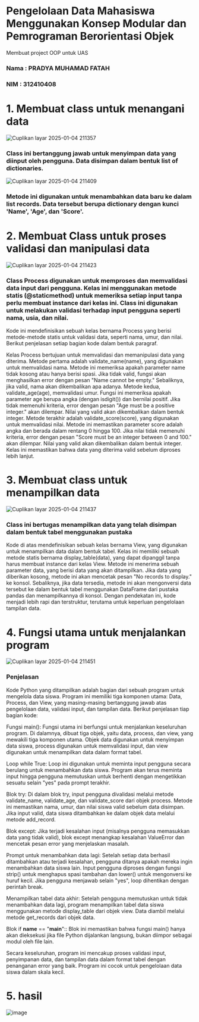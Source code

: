 # Pengelolaan Data Mahasiswa Menggunakan Konsep Modular dan Pemrograman Berorientasi Objek
Membuat project OOP untuk UAS
### Nama : PRADYA MUHAMAD FATAH
### NIM  : 312410408

# 1. Membuat class untuk menangani data 
![Cuplikan layar 2025-01-04 211357](https://github.com/user-attachments/assets/4aff6f4b-f104-45f2-8291-f337cbcd0e32)
### Class ini bertanggung jawab untuk menyimpan data yang diinput oleh pengguna. Data disimpan dalam bentuk list of dictionaries.
![Cuplikan layar 2025-01-04 211409](https://github.com/user-attachments/assets/24539be8-3c21-4775-9ee0-0d2686e2bbfc)
### Metode ini digunakan untuk menambahkan data baru ke dalam list records. Data tersebut berupa dictionary dengan kunci 'Name', 'Age', dan 'Score'.

# 2. Membuat Class untuk proses validasi dan manipulasi data
![Cuplikan layar 2025-01-04 211423](https://github.com/user-attachments/assets/81cec629-b470-4594-afbc-ae2f20f8ffb4)
### Class Process digunakan untuk memproses dan memvalidasi data input dari pengguna. Kelas ini menggunakan metode statis (@staticmethod) untuk memeriksa setiap input tanpa perlu membuat instance dari kelas ini. Class ini digunakan untuk melakukan validasi terhadap input pengguna seperti nama, usia, dan nilai.
Kode ini mendefinisikan sebuah kelas bernama Process yang berisi metode-metode statis untuk validasi data, seperti nama, umur, dan nilai. Berikut penjelasan setiap bagian kode dalam bentuk paragraf.

Kelas Process bertujuan untuk memvalidasi dan memanipulasi data yang diterima. Metode pertama adalah validate_name(name), yang digunakan untuk memvalidasi nama. Metode ini memeriksa apakah parameter name tidak kosong atau hanya berisi spasi. Jika tidak valid, fungsi akan menghasilkan error dengan pesan "Name cannot be empty." Sebaliknya, jika valid, nama akan dikembalikan apa adanya. Metode kedua, validate_age(age), memvalidasi umur. Fungsi ini memeriksa apakah parameter age berupa angka (dengan isdigit()) dan bernilai positif. Jika tidak memenuhi kriteria, error dengan pesan "Age must be a positive integer." akan dilempar. Nilai yang valid akan dikembalikan dalam bentuk integer. Metode terakhir adalah validate_score(score), yang digunakan untuk memvalidasi nilai. Metode ini memastikan parameter score adalah angka dan berada dalam rentang 0 hingga 100. Jika nilai tidak memenuhi kriteria, error dengan pesan "Score must be an integer between 0 and 100." akan dilempar. Nilai yang valid akan dikembalikan dalam bentuk integer. Kelas ini memastikan bahwa data yang diterima valid sebelum diproses lebih lanjut.

# 3. Membuat class untuk menampilkan data
![Cuplikan layar 2025-01-04 211437](https://github.com/user-attachments/assets/85589044-e6a5-454b-8682-c0eeccb8030f)
### Class ini bertugas menampilkan data yang telah disimpan dalam bentuk tabel menggunakan pustaka
Kode di atas mendefinisikan sebuah kelas bernama View, yang digunakan untuk menampilkan data dalam bentuk tabel. Kelas ini memiliki sebuah metode statis bernama display_table(data), yang dapat dipanggil tanpa harus membuat instance dari kelas View. Metode ini menerima sebuah parameter data, yang berisi data yang akan ditampilkan. Jika data yang diberikan kosong, metode ini akan mencetak pesan "No records to display." ke konsol. Sebaliknya, jika data tersedia, metode ini akan mengonversi data tersebut ke dalam bentuk tabel menggunakan DataFrame dari pustaka pandas dan menampilkannya di konsol. Dengan pendekatan ini, kode menjadi lebih rapi dan terstruktur, terutama untuk keperluan pengelolaan tampilan data.


# 4. Fungsi utama untuk menjalankan program
![Cuplikan layar 2025-01-04 211451](https://github.com/user-attachments/assets/bdf73606-af3e-4173-96e0-7d86a8f9bc6d)
### Penjelasan
Kode Python yang ditampilkan adalah bagian dari sebuah program untuk mengelola data siswa. Program ini memiliki tiga komponen utama: Data, Process, dan View, yang masing-masing bertanggung jawab atas pengelolaan data, validasi input, dan tampilan data. Berikut penjelasan tiap bagian kode:

Fungsi main(): Fungsi utama ini berfungsi untuk menjalankan keseluruhan program. Di dalamnya, dibuat tiga objek, yaitu data, process, dan view, yang mewakili tiga komponen utama. Objek data digunakan untuk menyimpan data siswa, process digunakan untuk memvalidasi input, dan view digunakan untuk menampilkan data dalam format tabel.

Loop while True: Loop ini digunakan untuk meminta input pengguna secara berulang untuk menambahkan data siswa. Program akan terus meminta input hingga pengguna memutuskan untuk berhenti dengan mengetikkan sesuatu selain "yes" pada prompt terakhir.

Blok try: Di dalam blok try, input pengguna divalidasi melalui metode validate_name, validate_age, dan validate_score dari objek process. Metode ini memastikan nama, umur, dan nilai siswa valid sebelum data disimpan. Jika input valid, data siswa ditambahkan ke dalam objek data melalui metode add_record.

Blok except: Jika terjadi kesalahan input (misalnya pengguna memasukkan data yang tidak valid), blok except menangkap kesalahan ValueError dan mencetak pesan error yang menjelaskan masalah.

Prompt untuk menambahkan data lagi: Setelah setiap data berhasil ditambahkan atau terjadi kesalahan, pengguna ditanya apakah mereka ingin menambahkan data siswa lain. Input pengguna diproses dengan fungsi strip() untuk menghapus spasi tambahan dan lower() untuk mengonversi ke huruf kecil. Jika pengguna menjawab selain "yes", loop dihentikan dengan perintah break.

Menampilkan tabel data akhir: Setelah pengguna memutuskan untuk tidak menambahkan data lagi, program menampilkan tabel data siswa menggunakan metode display_table dari objek view. Data diambil melalui metode get_records dari objek data.

Blok if __name__ == "__main__":: Blok ini memastikan bahwa fungsi main() hanya akan dieksekusi jika file Python dijalankan langsung, bukan diimpor sebagai modul oleh file lain.

Secara keseluruhan, program ini mencakup proses validasi input, penyimpanan data, dan tampilan data dalam format tabel dengan penanganan error yang baik. Program ini cocok untuk pengelolaan data siswa dalam skala kecil.
# 5. hasil
![image](https://github.com/user-attachments/assets/6b2ab3ce-0c5e-4466-a031-d99cf6140a3d)

